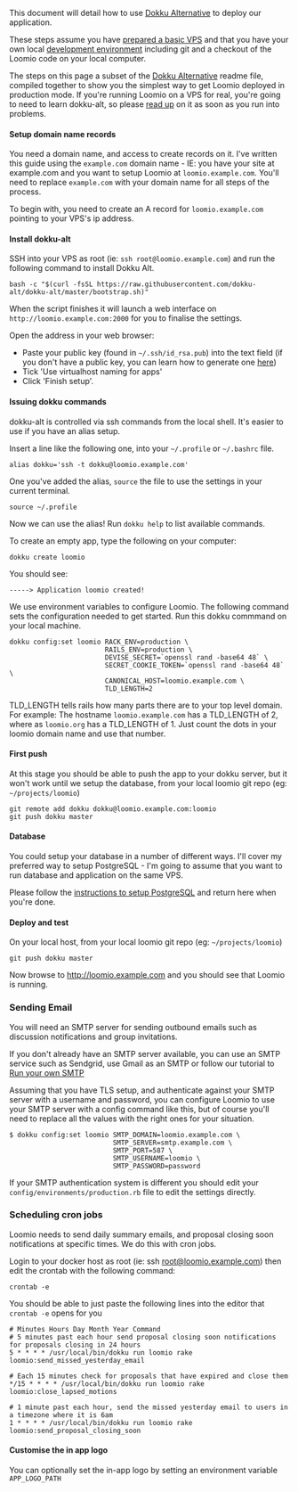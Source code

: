 This document will detail how to use [Dokku Alternative](https://github.com/dokku-alt/dokku-alt) to deploy our application.

These steps assume you have [prepared a basic VPS](https://github.com/loomio/loomio/wiki/Basic-VPS-setup)
and that you have your own local [development environment](https://github.com/loomio/loomio/wiki/Setup-a-Loomio-development-environment) including git and a checkout of the Loomio code on your local computer.

The steps on this page a subset of the [Dokku Alternative](https://github.com/dokku-alt/dokku-alt) readme file, compiled together to show you the simplest way to get Loomio deployed in production mode. If you're running Loomio on a VPS for real, you're going to need to learn dokku-alt, so please [read up](https://github.com/dokku-alt/dokku-alt) on it as soon as you run into problems.

#### Setup domain name records
You need a domain name, and access to create records on it. I've written this guide using the `example.com` domain name - IE: you have your site at example.com and you want to setup Loomio at `loomio.example.com`. You'll need to replace `example.com` with your domain name for all steps of the process.

To begin with, you need to create an A record for `loomio.example.com` pointing to your VPS's ip address.

#### Install dokku-alt

SSH into your VPS as root (ie: `ssh root@loomio.example.com`) and run the following command to install Dokku Alt.
```
bash -c "$(curl -fsSL https://raw.githubusercontent.com/dokku-alt/dokku-alt/master/bootstrap.sh)"
```

When the script finishes it will launch a web interface on `http://loomio.example.com:2000` for you to finalise the settings.

Open the address in your web browser:

* Paste your public key (found in `~/.ssh/id_rsa.pub`) into the text field (if you don't have a public key, you can learn how to generate one [here](https://help.github.com/articles/generating-ssh-keys/))
* Tick 'Use virtualhost naming for apps'
* Click 'Finish setup'.

#### Issuing dokku commands

dokku-alt is controlled via ssh commands from the local shell. It's easier to use if you have an alias setup.

Insert a line like the following one, into your `~/.profile` or `~/.bashrc` file.

```
alias dokku='ssh -t dokku@loomio.example.com'
```

One you've added the alias, `source` the file to use the settings in your current terminal.

```
source ~/.profile
```

Now we can use the alias! Run `dokku help` to list available commands. 

To create an empty app, type the following on your computer:

```
dokku create loomio
```

You should see:
```
-----> Application loomio created!
```

We use environment variables to configure Loomio. The following command sets the configuration needed to get started. Run this dokku commmand on your local machine.

```
dokku config:set loomio RACK_ENV=production \
                        RAILS_ENV=production \
                        DEVISE_SECRET=`openssl rand -base64 48` \
                        SECRET_COOKIE_TOKEN=`openssl rand -base64 48` \
                        CANONICAL_HOST=loomio.example.com \
                        TLD_LENGTH=2
```

TLD_LENGTH tells rails how many parts there are to your top level domain. For example: The hostname `loomio.example.com` has a TLD_LENGTH of 2, where as `loomio.org` has a TLD_LENGTH of 1. Just count the dots in your  loomio domain name and use that number.

#### First push

At this stage you should be able to push the app to your dokku server, but it won't work until we setup the database, from your local loomio git repo (eg: `~/projects/loomio`)

```
git remote add dokku dokku@loomio.example.com:loomio
git push dokku master
```

#### Database

You could setup your database in a number of different ways. I'll cover my preferred way to setup PostgreSQL - I'm going to assume that you want to run database and application on the same VPS.
 
Please follow the [instructions to setup PostgreSQL](https://github.com/loomio/loomio/wiki/Install-PostgreSQL) and return here when you're done.

#### Deploy and test

On your local host, from your local loomio git repo (eg: `~/projects/loomio`)

```
git push dokku master
```

Now browse to http://loomio.example.com and you should see that Loomio is running.

### Sending Email
You will need an SMTP server for sending outbound emails such as discussion notifications and group invitations.

If you don't already have an SMTP server available, you can use an SMTP service such as Sendgrid, use Gmail as an SMTP or follow our tutorial to [Run your own SMTP](https://github.com/loomio/loomio/wiki/Setup-an-SMTP-server-with-Docker)

Assuming that you have TLS setup, and authenticate against your SMTP server with a username and password, you can configure Loomio to use your SMTP server with a config command like this, but of course you'll need to replace all the values with the right ones for your situation. 

```
$ dokku config:set loomio SMTP_DOMAIN=loomio.example.com \
                          SMTP_SERVER=smtp.example.com \
                          SMTP_PORT=587 \
                          SMTP_USERNAME=loomio \
                          SMTP_PASSWORD=password
```
If your SMTP authentication system is different you should edit your `config/environments/production.rb` file to edit the settings directly.

### Scheduling cron jobs
Loomio needs to send daily summary emails, and proposal closing soon notifications at specific times. We do this with cron jobs.

Login to your docker host as root (ie: ssh root@loomio.example.com) then edit the crontab with the following command:

```
crontab -e
```

You should be able to just paste the following lines into the editor that `crontab -e` opens for you

```
# Minutes Hours Day Month Year Command
# 5 minutes past each hour send proposal closing soon notifications for proposals closing in 24 hours
5 * * * * /usr/local/bin/dokku run loomio rake loomio:send_missed_yesterday_email

# Each 15 minutes check for proposals that have expired and close them
*/15 * * * * /usr/local/bin/dokku run loomio rake loomio:close_lapsed_motions

# 1 minute past each hour, send the missed yesterday email to users in a timezone where it is 6am
1 * * * * /usr/local/bin/dokku run loomio rake loomio:send_proposal_closing_soon
```

#### Customise the in app logo

You can optionally set the in-app logo by setting an environment variable `APP_LOGO_PATH`
